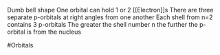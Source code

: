 Dumb bell shape
One orbital can hold 1 or 2 [[Electron]]s
There are three separate p-orbitals at right angles from one another
Each shell from n=2 contains 3 p-orbitals
The greater the shell number n the further the p-orbital is from the nucleus

#Orbitals 
